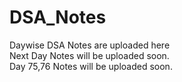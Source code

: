 # DSA_Notes
 Daywise DSA Notes are uploaded here<br/>
 Next Day Notes will be uploaded soon.<br/>
 Day 75,76 Notes will be uploaded soon.<br/>
 
 
